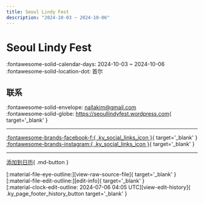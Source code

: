 ```yaml
---
title: Seoul Lindy Fest
description: "2024-10-03 ~ 2024-10-06"
---
```


# Seoul Lindy Fest 

:fontawesome-solid-calendar-days: 2024-10-03 ~ 2024-10-06  
:fontawesome-solid-location-dot: 首尔  

## 联系

:fontawesome-solid-envelope: <nallakim@gmail.com>  
:fontawesome-solid-globe: <https://seoullindyfest.wordpress.com>{ target='_blank' }  

---

 [:fontawesome-brands-facebook-f:{ .ky_social_links_icon }](https://www.facebook.com/seoullindyfest){ target='_blank' } [:fontawesome-brands-instagram:{ .ky_social_links_icon }](https://instagram.com/seoullindyfest){ target='_blank' }

---

[添加到日历](https://swing.news/ics/zh-Hans/2024/kr/seoul-lindy-fest-2024.ics){ .md-button }

<div class="ky_page_footer" markdown>
<div class="ky_page_footer_trailing" markdown="span">
[:material-file-eye-outline:][view-raw-source-file]{ target='_blank' }
[:material-file-edit-outline:][edit-info]{ target='_blank' }
</div>
<div class="ky_page_footer_leading" markdown="span">
[:material-clock-edit-outline: 2024-07-06 04:05 UTC][view-edit-history]{ .ky_page_footer_history_button target='_blank' }
</div>
</div>

[view-raw-source-file]: https://github.com/swingdance/events/blob/main/2024/kr/seoul-lindy-fest-2024.json "查看原始源文件"
[edit-info]: https://github.com/swingdance/events/issues/new?assignees=&labels=update+event&projects=&template=03-update_entity.yml&title=%5B2024%2Fkr%5D%20Seoul%20Lindy%20Fest&region=kr&year=2024&id=seoul-lindy-fest-2024&name=Seoul%20Lindy%20Fest&org_id= "编辑信息"

[view-edit-history]: https://github.com/swingdance/events/commits/main/2024/kr/seoul-lindy-fest-2024.json "查看编辑历史"
